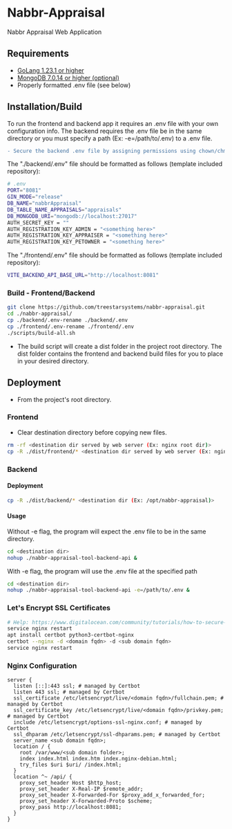 # Nabbr-Appraisal

Nabbr Appraisal Web Application

## Requirements

- [GoLang 1.23.1 or higher](https://go.dev/doc/install)
- [MongoDB 7.0.14 or higher (optional)](https://www.mongodb.com/docs/manual/administration/install-community/)
- Properly formatted .env file (see below)

## Installation/Build

To run the frontend and backend app it requires an .env file with your own configuration info. The backend requires the .env file be in the same directory or you must specify a path (Ex: -e=/path/to/.env) to a .env file.

```diff
- Secure the backend .env file by assigning permissions using chown/chmod so only authorized users can view the file contents.
```

The "./backend/.env" file should be formatted as follows (template included repository):

```bash
# .env
PORT="8081"
GIN_MODE="release"
DB_NAME="nabbrAppraisal"
DB_TABLE_NAME_APPRAISALS="appraisals"
DB_MONGODB_URI="mongodb://localhost:27017"
AUTH_SECRET_KEY = ""
AUTH_REGISTRATION_KEY_ADMIN = "<something here>"
AUTH_REGISTRATION_KEY_APPRAISER = "<something here>"
AUTH_REGISTRATION_KEY_PETOWNER = "<something here>"
```

The "./frontend/.env" file should be formatted as follows (template included repository):

```bash
VITE_BACKEND_API_BASE_URL="http://localhost:8081"
```

### Build - Frontend/Backend

```bash
git clone https://github.com/treestarsystems/nabbr-appraisal.git
cd ./nabbr-appraisal/
cp ./backend/.env-rename ./backend/.env
cp ./frontend/.env-rename ./frontend/.env
./scripts/build-all.sh
```

- The build script will create a dist folder in the project root directory. The dist folder contains the frontend and backend build files for you to place in your desired directory.

## Deployment

- From the project's root directory.

### Frontend

- Clear destination directory before copying new files.

```bash
rm -rf <destination dir served by web server (Ex: nginx root dir)>
cp -R ./dist/frontend/* <destination dir served by web server (Ex: nginx root dir)>
```

### Backend

#### Deployment

```bash
cp -R ./dist/backend/* <destination dir (Ex: /opt/nabbr-appraisal)>
```

#### Usage

Without -e flag, the program will expect the .env file to be in the same directory.

```bash
cd <destination dir>
nohup ./nabbr-appraisal-tool-backend-api &
```

With -e flag, the program will use the .env file at the specified path

```bash
cd <destination dir>
nohup ./nabbr-appraisal-tool-backend-api -e=/path/to/.env &
```

### Let's Encrypt SSL Certificates

```bash
# Help: https://www.digitalocean.com/community/tutorials/how-to-secure-nginx-with-let-s-encrypt-on-ubuntu-20-04
service nginx restart
apt install certbot python3-certbot-nginx
certbot --nginx -d <domain fqdn> -d <sub domain fqdn>
service nginx restart
```

### Nginx Configuration

```nginx
server {
  listen [::]:443 ssl; # managed by Certbot
  listen 443 ssl; # managed by Certbot
  ssl_certificate /etc/letsencrypt/live/<domain fqdn>/fullchain.pem; # managed by Certbot
  ssl_certificate_key /etc/letsencrypt/live/<domain fqdn>/privkey.pem; # managed by Certbot
  include /etc/letsencrypt/options-ssl-nginx.conf; # managed by Certbot
  ssl_dhparam /etc/letsencrypt/ssl-dhparams.pem; # managed by Certbot
  server_name <sub domain fqdn>;
  location / {
    root /var/www/<sub domain folder>;
    index index.html index.htm index.nginx-debian.html;
    try_files $uri $uri/ /index.html;
  }
  location ^~ /api/ {
    proxy_set_header Host $http_host;
    proxy_set_header X-Real-IP $remote_addr;
    proxy_set_header X-Forwarded-For $proxy_add_x_forwarded_for;
    proxy_set_header X-Forwarded-Proto $scheme;
    proxy_pass http://localhost:8081;
  }
}
```
